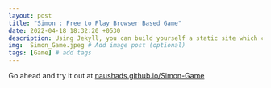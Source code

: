```yaml
---
layout: post
title: "Simon : Free to Play Browser Based Game"
date: 2022-04-18 18:32:20 +0530
description: Using Jekyll, you can build yourself a static site which can be hosted on github pages. # Add post description (optional)
img:  Simon_Game.jpeg # Add image post (optional)
tags: [Game] # add tags
---
```


Go ahead and try it out at [naushads.github.io/Simon-Game](https://naushads.github.io/Simon-Game/)
